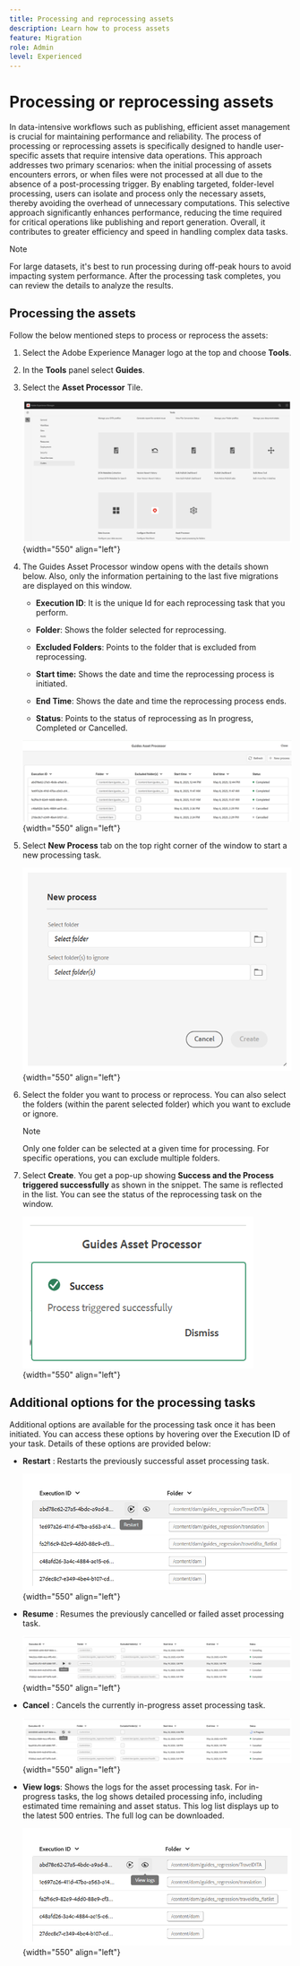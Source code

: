 ```yaml
---
title: Processing and reprocessing assets
description: Learn how to process assets
feature: Migration
role: Admin
level: Experienced
---
```

# Processing or reprocessing assets

In data-intensive workflows such as publishing, efficient asset management is crucial for maintaining performance and reliability. The process of processing or reprocessing assets is specifically designed to handle user-specific assets that require intensive data operations. This approach addresses two primary scenarios: when the initial processing of assets encounters errors, or when files were not processed at all due to the absence of a post-processing trigger. By enabling targeted, folder-level processing, users can isolate and process only the necessary assets, thereby avoiding the overhead of unnecessary computations. This selective approach significantly enhances performance, reducing the time required for critical operations like publishing and report generation. Overall, it contributes to greater efficiency and speed in handling complex data tasks.

>[!NOTE]
>
> For large datasets, it's best to run processing during off-peak hours to avoid impacting system performance. After the processing task completes, you can review the details to analyze the results.
 
## Processing the assets

Follow the below mentioned steps to process or reprocess the assets:

1. Select the Adobe Experience Manager logo at the top and choose **Tools**.
1. In the **Tools** panel select **Guides**.
1. Select the **Asset Processor** Tile.

    ![flow-asset-processor](images/flow-asset-processor.png){width="550" align="left"}

1. The Guides Asset Processor window opens with the details shown below. Also, only the information pertaining to the last five migrations are displayed on this window. 

    -   **Execution ID**: It is the unique Id for each reprocessing task that you perform.

    -   **Folder**: Shows the folder selected for reprocessing.

    -   **Excluded Folders**: Points to the folder that is excluded from reprocessing.

    -   **Start time:** Shows the date and time the reprocessing process is initiated.

    -   **End Time**: Shows the date and time the reprocessing process ends.

    -   **Status**: Points to the status of reprocessing as In progress, Completed or Cancelled.

    ![Guides-asset-processor](images/guides-asset-processor.png){width="550" align="left"}

1. Select **New Process** tab on the top right corner of the window to start a new processing task.

    ![New-process-asset-processor](images/new-process-asset-processor.png){width="550" align="left"}

1. Select the folder you want to process or reprocess. You can also select the folders (within the parent selected folder) which you want to exclude or ignore.

    >[!NOTE]
    >
    >Only one folder can be selected at a given time for processing. For specific operations, you can exclude multiple folders.    

1. Select **Create**. You get a pop-up showing **Success and the Process triggered successfully** as shown in the snippet. The same is reflected in the list. You can see the status of the reprocessing task on the window.

    ![Message-asset-processor](images/message-asset-processor.png){width="550" align="left"}


## Additional options for the processing tasks   

Additional options are available for the processing task once it has been initiated. You can access these options by hovering over the Execution ID of your task. Details of these options are provided below:

- **Restart** : Restarts the previously successful asset processing task.

    ![restart-asset-processor](images/restart-asset-processor.png){width="550" align="left"}

- **Resume** : Resumes the previously cancelled or failed asset processing task.

    ![resume-asset-processor](images/resume-asset-processor.png){width="550" align="left"}

- **Cancel** : Cancels the currently in-progress asset processing task.

    ![cancel-asset-processor](images/cancel-asset-processor.png){width="550" align="left"}

- **View logs**: Shows the logs for the asset processing task. For in-progress tasks, the  log shows detailed processing info, including estimated time remaining and asset status. This log list displays up to the latest 500 entries. The full log can be downloaded.

    ![logs-asset-processor](images/logs-asset-processor.png){width="550" align="left"}




